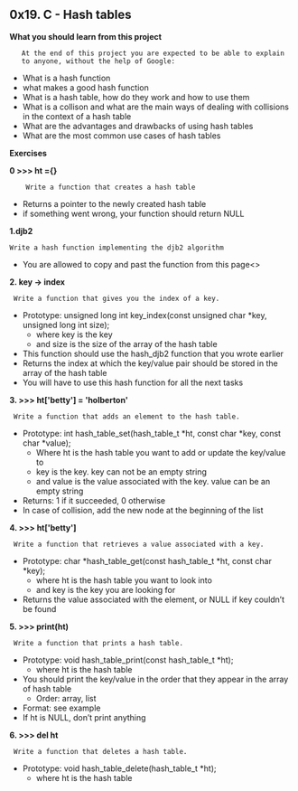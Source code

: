 ## 0x19. C - Hash tables

**What you should learn from this project**

       At the end of this project you are expected to be able to explain
       to anyone, without the help of Google:

* What is a hash function
* what makes a good hash function
* What is a hash table, how do they work and how to use them
* What is a collison and what are the main ways of dealing with collisions
  in the context of a hash table
* What are the advantages and drawbacks of using hash tables
* What are the most common use cases of hash tables

**Exercises**

**0 >>> ht ={}**

    	Write a function that creates a hash table

* Returns a pointer to the newly created hash table
* if something went wrong, your function should return NULL

**1.djb2**

	Write a hash function implementing the djb2 algorithm

* You are allowed to copy and past the function from this page<>

**2. key -> index**

     Write a function that gives you the index of a key.

* Prototype: unsigned long int key_index(const unsigned char *key,
  unsigned long int size);
  * where key is the key
  * and size is the size of the array of the hash table
* This function should use the hash_djb2 function that you wrote earlier
* Returns the index at which the key/value pair should be stored in the
  array of the hash table
* You will have to use this hash function for all the next tasks

**3. >>> ht['betty'] = 'holberton'**

     Write a function that adds an element to the hash table.

* Prototype: int hash_table_set(hash_table_t *ht, const char *key,
  const char *value);
  * Where ht is the hash table you want to add or update the key/value to
  * key is the key. key can not be an empty string
  * and value is the value associated with the key. value can be an empty string
* Returns: 1 if it succeeded, 0 otherwise
* In case of collision, add the new node at the beginning of the list

**4. >>> ht['betty']**

     Write a function that retrieves a value associated with a key.

* Prototype: char *hash_table_get(const hash_table_t *ht, const char *key);
  * where ht is the hash table you want to look into
  * and key is the key you are looking for
* Returns the value associated with the element, or NULL if key couldn’t be found

**5. >>> print(ht)**

     Write a function that prints a hash table.

* Prototype: void hash_table_print(const hash_table_t *ht);
  * where ht is the hash table
* You should print the key/value in the order that they appear in the array
  of hash table
  * Order: array, list
* Format: see example
* If ht is NULL, don’t print anything

**6. >>> del ht**

     Write a function that deletes a hash table.

* Prototype: void hash_table_delete(hash_table_t *ht);
  * where ht is the hash table
